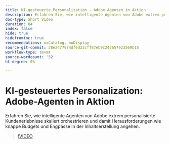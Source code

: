 ```yaml
---
title: KI-gesteuerte Personalization - Adobe-Agenten in Aktion
description: Erfahren Sie, wie intelligente Agenten von Adobe extrem personalisierte Kundenerlebnisse skaliert orchestrieren und damit Herausforderungen wie knappe Budgets und Engpässe in der Inhaltserstellung angehen.
doc-type: Short Video
duration: 84
index: false
hide: true
hidefromtoc: true
recommendations: noCatalog, noDisplay
source-git-commit: 28e2477974df6d22cff87eb9c242657e23569b15
workflow-type: tm+mt
source-wordcount: '52'
ht-degree: 0%

---
```



# KI-gesteuertes Personalization: Adobe-Agenten in Aktion

Erfahren Sie, wie intelligente Agenten von Adobe extrem personalisierte Kundenerlebnisse skaliert orchestrieren und damit Herausforderungen wie knappe Budgets und Engpässe in der Inhaltserstellung angehen.

<!-- 72_S653_3442539_83_aidriven-personalization-adobe-agents-in-action -->
>[!VIDEO](https://video.tv.adobe.com/v/3458198/?learn=on&enablevpops=true)
